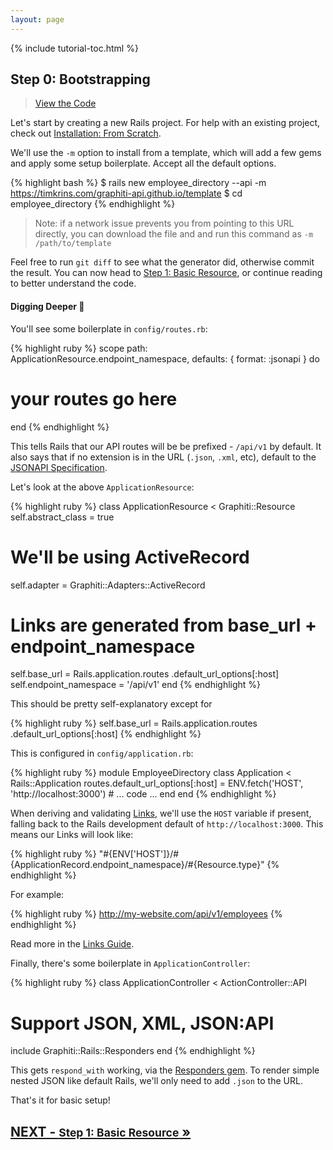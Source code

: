 ```yaml
---
layout: page
---
```


{% include tutorial-toc.html %}

<div markdown="1" class="col-md-8">

## Step 0: Bootstrapping

> [View the Code](https://github.com/graphiti-api/employee_directory/commit/e2552ce212c68b41a3eb8161deb822fff3e159d6)

Let's start by creating a new Rails project. For help with an existing
project, check out [Installation: From
Scratch]({{site.github.url}}/guides/getting-started/installation).

We'll use the `-m` option to install from a template, which will add a few gems and apply some setup boilerplate. Accept all the default options.

{% highlight bash %}
$ rails new employee_directory --api -m https://timkrins.com/graphiti-api.github.io/template
$ cd employee_directory
{% endhighlight %}

> Note: if a network issue prevents you from pointing to this URL directly, you can download the file and and run this command as `-m /path/to/template`

Feel free to run `git diff` to see what the generator did, otherwise commit the result. You can now head to [Step 1: Basic Resource]({{site.github.url}}/tutorial/step_1), or continue reading to better understand the code.

#### Digging Deeper 🧐

You'll see some boilerplate in `config/routes.rb`:

{% highlight ruby %}
scope path: ApplicationResource.endpoint_namespace, defaults: { format: :jsonapi } do
  # your routes go here
end
{% endhighlight %}

This tells Rails that our API routes will be be prefixed - `/api/v1` by default. It also
says that if no extension is in the URL (`.json`, `.xml`, etc), default
to the [JSONAPI Specification](http://jsonapi.org).

Let's look at the above `ApplicationResource`:

{% highlight ruby %}
class ApplicationResource < Graphiti::Resource
  self.abstract_class = true

  # We'll be using ActiveRecord
  self.adapter = Graphiti::Adapters::ActiveRecord

  # Links are generated from base_url + endpoint_namespace
  self.base_url = Rails.application.routes
    .default_url_options[:host]
  self.endpoint_namespace = '/api/v1'
end
{% endhighlight %}

This should be pretty self-explanatory except for

{% highlight ruby %}
self.base_url = Rails.application.routes
  .default_url_options[:host]
{% endhighlight %}

This is configured in `config/application.rb`:

{% highlight ruby %}
module EmployeeDirectory
  class Application < Rails::Application
    routes.default_url_options[:host] = ENV.fetch('HOST', 'http://localhost:3000')
    # ... code ...
  end
end
{% endhighlight %}

When deriving and validating [Links]({{site.github.url}}/guides/links), we'll use the `HOST` variable if
present, falling back to the Rails development default of
`http://localhost:3000`. This means our Links will look like:

{% highlight ruby %}
"#{ENV['HOST']}/#{ApplicationRecord.endpoint_namespace}/#{Resource.type}"
{% endhighlight %}

For example:

{% highlight ruby %}
http://my-website.com/api/v1/employees
{% endhighlight %}

Read more in the [Links Guide]({{site.github.url}}/guides/links).

Finally, there's some boilerplate in `ApplicationController`:

{% highlight ruby %}
class ApplicationController < ActionController::API
  # Support JSON, XML, JSON:API
  include Graphiti::Rails::Responders
end
{% endhighlight %}

This gets `respond_with` working, via the [Responders gem](https://github.com/plataformatec/responders). To render simple nested JSON like default Rails, we'll only need to add `.json` to the URL.

That's it for basic setup!

</div>

<div class="clearfix">
  <h2 id="next">
    <a href="{{site.github.url}}/tutorial/step_1">
      NEXT -
      <small>Step 1: Basic Resource</small>
      &raquo;
    </a>
  </h2>
</div>
